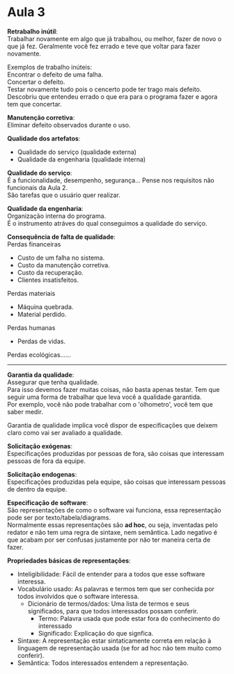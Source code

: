 # Aula 3

**Retrabalho inútil**:  
Trabalhar novamente em algo que já trabalhou, ou melhor, fazer de novo o que já fez. Geralmente você fez errado e teve que voltar para fazer novamente.  

Exemplos de trabalho inúteis:  
Encontrar o defeito de uma falha.  
Concertar o defeito.  
Testar novamente tudo pois o cencerto pode ter trago mais defeito.  
Descobriu que entendeu errado o que era para o programa fazer e agora tem que concertar.  

**Manutenção corretiva**:  
Eliminar defeito observados durante o uso.  

**Qualidade dos artefatos**:  
* Qualidade do serviço (qualidade externa)  
* Qualidade da engenharia (qualidade interna)  

**Qualidade do serviço**:  
É a funcionalidade, desempenho, segurança... Pense nos requisitos não funcionais da Aula 2.  
São tarefas que o usuário quer realizar.  

**Qualidade da engenharia**:  
Organização interna do programa.  
É o instrumento atráves do qual conseguimos a qualidade do serviço.  

**Consequência de falta de qualidade**:  
Perdas financeiras  
* Custo de um falha no sistema.  
* Custo da manutenção corretiva.  
* Custo da recuperação.  
* Clientes insatisfeitos.  

Perdas materiais  
* Máquina quebrada.  
* Material perdido.  

Perdas humanas  
* Perdas de vidas.  

Perdas ecológicas......

---

**Garantia da qualidade**:  
Assegurar que tenha qualidade.  
Para isso devemos fazer muitas coisas, não basta apenas testar. Tem que seguir uma forma de trabalhar que leva você a qualidade garantida.  
Por exemplo, você não pode trabalhar com o 'olhometro', você tem que saber medir.  

Garantia de qualidade implica você dispor de especificações que deixem claro como vai ser avaliado a qualidade.  

**Solicitação exógenas**:  
Especificações produzidas por pessoas de fora, são coisas que interessam pessoas de fora da equipe.  

**Solicitação endogenas**:  
Especificações produzidas pela equipe, são coisas que interessam pessoas de dentro da equipe.  

**Especificação de software**:  
São representações de como o software vai funciona, essa representação pode ser por texto/tabela/diagrams.  
Normalmente essas representações são **ad hoc**, ou seja, inventadas pelo redator e não tem uma regra de sintaxe, nem semântica. Lado negativo é que acabam por ser confusas justamente por não ter maneira certa de fazer.  

**Propriedades básicas de representações**:  
* Inteligibilidade: Fácil de entender para a todos que esse software interessa.  
* Vocabulário usado: As palavras e termos tem que ser conhecida por todos involvidos que o software interessa.  
  * Dicionário de termos/dados: Uma lista de termos e seus significados, para que todos interessados possam conferir.  
    * Termo: Palavra usada que pode estar fora do conhecimento do interessado   
    * Significado: Explicação do que signfica.  
* Sintaxe: A representação estar sintaticamente correta em relação à linguagem de representação usada (se for ad hoc não tem muito como conferir).  
* Semântica: Todos interessados entendem a representação.  
